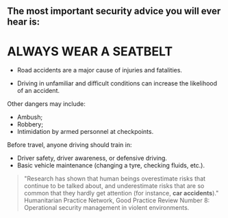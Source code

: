 [Title]: # (Wear a seatbelt)
[Order]: # (0)

## The most important security advice you will ever hear is: 

# ALWAYS WEAR A SEATBELT

*	Road accidents are a major cause of injuries and fatalities. 

*	Driving in unfamiliar and difficult conditions can increase the likelihood of an accident. 

Other dangers may include: 
*	Ambush;
*	Robbery;
*	Intimidation by armed personnel at checkpoints. 

Before travel, anyone driving should train in: 

*	Driver safety, driver awareness, or defensive driving.
*	Basic vehicle maintenance (changing a tyre, checking fluids, etc.).

> "Research has shown that human beings overestimate risks that continue to be talked about, and underestimate risks that are so common that they hardly get attention (for instance, **car accidents**)." Humanitarian Practice Network, Good Practice Review Number 8: Operational security management in violent environments.
